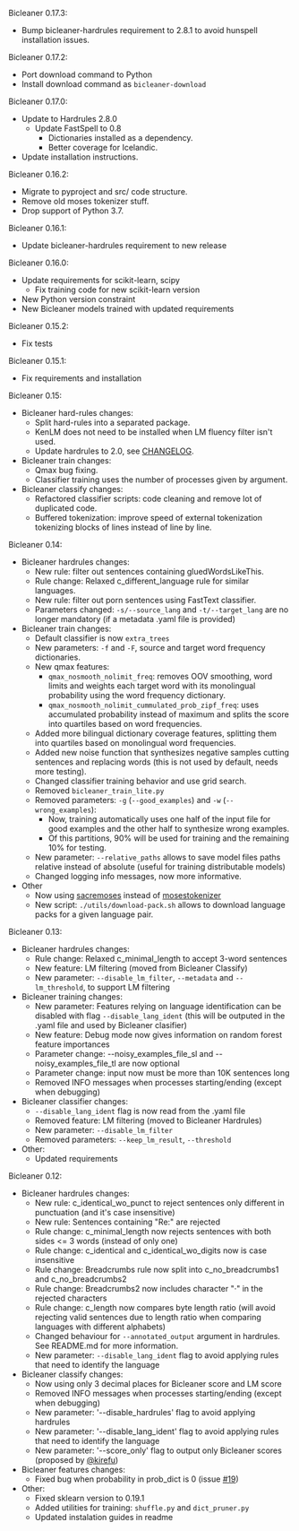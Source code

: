 Bicleaner 0.17.3:
* Bump bicleaner-hardrules requirement to 2.8.1 to avoid hunspell installation issues.

Bicleaner 0.17.2:
* Port download command to Python
* Install download command as `bicleaner-download`

Bicleaner 0.17.0:
* Update to Hardrules 2.8.0
  * Update FastSpell to 0.8
    * Dictionaries installed as a dependency.
    * Better coverage for Icelandic.
* Update installation instructions.

Bicleaner 0.16.2:
* Migrate to pyproject and src/ code structure.
* Remove old moses tokenizer stuff.
* Drop support of Python 3.7.

Bicleaner 0.16.1:
* Update bicleaner-hardrules requirement to new release

Bicleaner 0.16.0:
* Update requirements for scikit-learn, scipy
  * Fix training code for new scikit-learn version
* New Python version constraint
* New Bicleaner models trained with updated requirements

Bicleaner 0.15.2:
* Fix tests

Bicleaner 0.15.1:
* Fix requirements and installation

Bicleaner 0.15:
* Bicleaner hard-rules changes:
  * Split hard-rules into a separated package.
  * KenLM does not need to be installed when LM fluency filter isn't used.
  * Update hardrules to 2.0, see [CHANGELOG](https://github.com/bitextor/bicleaner-hardrules/blob/6a7ea449c932ad8cf2a101e7841670f128335286/CHANGELOG.md).
* Bicleaner train changes:
  * Qmax bug fixing.
  * Classifier training uses the number of processes given by argument.
* Bicleaner classify changes:
  * Refactored classifier scripts: code cleaning and remove lot of duplicated code.
  * Buffered tokenization: improve speed of external tokenization tokenizing blocks of lines instead of line by line.

Bicleaner 0.14: 
* Bicleaner hardrules changes:
  * New rule: filter out sentences containing gluedWordsLikeThis.
  * Rule change: Relaxed c_different_language rule for similar languages.
  * New rule: filter out porn sentences using FastText classifier.
  * Parameters changed: `-s/--source_lang` and `-t/--target_lang` are no longer mandatory (if a metadata .yaml file is provided)
* Bicleaner train changes:
  * Default classifier is now `extra_trees`
  * New parameters: `-f`  and `-F`, source and target word frequency dictionaries.
  * New qmax features:
    * `qmax_nosmooth_nolimit_freq`: removes OOV smoothing, word limits and weights each target word with its monolingual probability using the word frequency dictionary.
    * `qmax_nosmooth_nolimit_cummulated_prob_zipf_freq`: uses accumulated probability instead of maximum and splits the score into quartiles based on word frequencies.
  * Added more bilingual dictionary coverage features, splitting them into quartiles based on monolingual word frequencies.
  * Added new noise function that synthesizes negative samples cutting sentences and replacing words (this is not used by default, needs more testing).
  * Changed classifier training behavior and use grid search.
  * Removed `bicleaner_train_lite.py`
  * Removed parameters: `-g` (`--good_examples`) and `-w` (`--wrong_examples`):
    * Now, training automatically uses one half of the input file for good examples and the other half to synthesize wrong examples.
    * Of this partitions, 90% will be used for training and the remaining 10% for testing.
  * New parameter: `--relative_paths` allows to save model files paths relative instead of absolute  (useful for training distributable models)
  * Changed logging info messages, now more informative.
* Other
   * Now using [sacremoses](https://github.com/alvations/sacremoses) instead of [mosestokenizer](https://github.com/luismsgomes/mosestokenizer)
   * New script:  `./utils/download-pack.sh` allows to download language packs for a given language pair.


Bicleaner 0.13:
* Bicleaner hardrules changes:
  * Rule change: Relaxed c_minimal_length to accept 3-word sentences	
  * New feature: LM filtering (moved from Bicleaner Classify)
  * New parameter: `--disable_lm_filter`, `--metadata` and `--lm_threshold`, to support LM filtering
* Bicleaner training changes: 
  * New parameter: Features relying on language identification can be disabled with flag `--disable_lang_ident` (this will be outputed in the .yaml file and used by Bicleaner clasifier)
  * New feature: Debug mode now gives information on random forest feature importances
  * Parameter change: --noisy_examples_file_sl and --noisy_examples_file_tl are now optional
  * Parameter change: input now must be more than 10K sentences long
  * Removed INFO messages when processes starting/ending (except when debugging)
* Bicleaner classifier changes:
  * `--disable_lang_ident` flag is now read from the .yaml file
  * Removed feature: LM filtering (moved to Bicleaner Hardrules)
  * New parameter: `--disable_lm_filter`
  * Removed parameters: `--keep_lm_result`,  `--threshold`
* Other:
  * Updated requirements
  
  
  
Bicleaner 0.12:
* Bicleaner hardrules changes:
  * New rule: c_identical_wo_punct to reject sentences only different in punctuation (and it's case insensitive)
  * New rule:  Sentences containing "Re:" are rejected
  * Rule change: c_minimal_length now rejects sentences with both sides <= 3 words (instead of only one)
  * Rule change: c_identical and c_identical_wo_digits now is case insensitive
  * Rule change: Breadcrumbs rule now split into c_no_breadcrumbs1 and c_no_breadcrumbs2
  * Rule change: Breadcrumbs2 now includes character "·" in the rejected characters
  * Rule change: c_length now compares byte length ratio (will avoid rejecting valid sentences due to length ratio when comparing languages with different alphabets)
  * Changed behaviour for `--annotated_output` argument in hardrules. See README.md for more information.
  * New parameter: `--disable_lang_ident` flag to avoid applying rules that need to identify the language
* Bicleaner classify changes:  
  * Now using only 3 decimal places for Bicleaner score and LM score
  * Removed INFO messages when processes starting/ending (except when debugging)
  * New parameter: '--disable_hardrules' flag to avoid applying hardrules
  * New parameter: '--disable_lang_ident' flag to avoid applying rules that need to identify the language
  * New parameter: '--score_only' flag to output only Bicleaner scores (proposed by [@kirefu](https://github.com/kirefu))
* Bicleaner features changes:
  * Fixed bug when probability in prob_dict is 0 (issue [#19](https://github.com/bitextor/bicleaner/issues/19))
* Other:
  * Fixed sklearn version to 0.19.1
  * Added utilities for training: `shuffle.py` and `dict_pruner.py`
  * Updated instalation guides in readme

